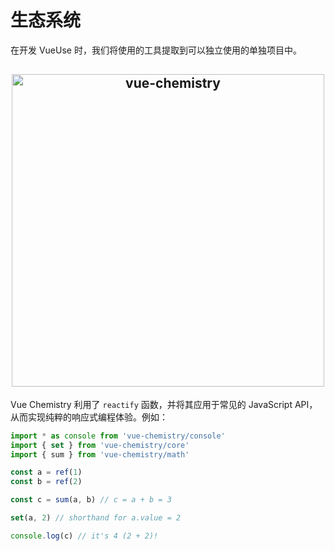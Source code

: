 # 生态系统

在开发 VueUse 时，我们将使用的工具提取到可以独立使用的单独项目中。

<h2 align="center">
<a href="https://github.com/vueuse/vue-chemistry" target="_blank">
<img src="https://github.com/vueuse/vue-chemistry/raw/main/res/hero.png" alt="vue-chemistry" width="500"/>
</a>
</h2>

Vue Chemistry 利用了 `reactify` 函数，并将其应用于常见的 JavaScript API，从而实现纯粹的响应式编程体验。例如：

```js
import * as console from 'vue-chemistry/console'
import { set } from 'vue-chemistry/core'
import { sum } from 'vue-chemistry/math'

const a = ref(1)
const b = ref(2)

const c = sum(a, b) // c = a + b = 3

set(a, 2) // shorthand for a.value = 2

console.log(c) // it's 4 (2 + 2)!
```
